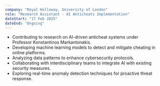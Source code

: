 ```yaml
---
company: "Royal Holloway, University of London"
role: "Research Assistant - AI Anticheats Implementation"
dateStart: "17 Feb 2025"
dateEnd: "Ongoing"
---
```


- Contributing to research on AI-driven anticheat systems under Professor Konstantinos Markantonakis.
- Developing machine learning models to detect and mitigate cheating in online platforms.
- Analyzing data patterns to enhance cybersecurity protocols.
- Collaborating with interdisciplinary teams to integrate AI with existing security measures.
- Exploring real-time anomaly detection techniques for proactive threat response.